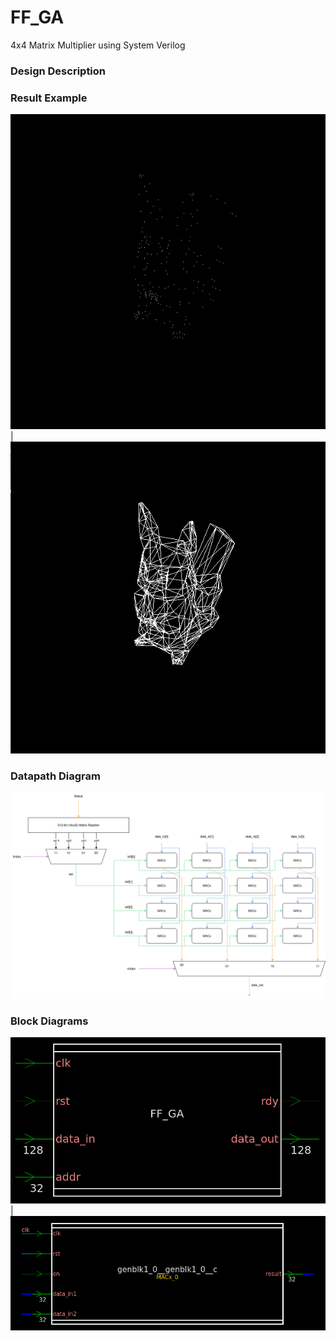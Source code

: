 # FF_GA
4x4 Matrix Multiplier using System Verilog

### Design Description

### Result Example

![pika dot](img/pika.png) | ![pika line](img/pika2.png)

### Datapath Diagram

![datapath](img/ffga.png)

### Block Diagrams

![Overall](img/in_out_schematic.png) | ![MACx](img/macx_schematic.png)
